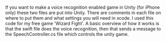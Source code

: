 If you want to make a voice recognition enabled game in Unity (for iPhone only) these two files are put into Unity.  There are comments in each file on where to put them and what settings you will need in xcode.  I used this code for my free game 'Wizard Fight'.  A basic overview of how it works is that the swift file does the voice recognition, then that sends a message to the SpeechController.cs file which controls the unity game.
